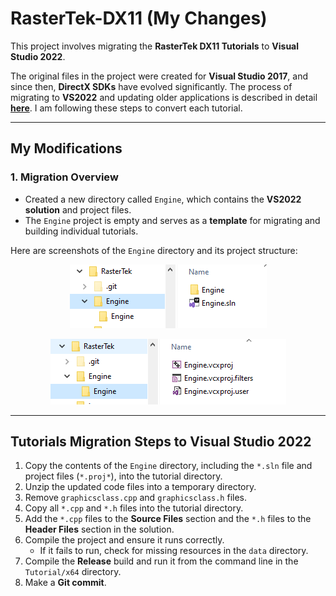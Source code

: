 # RasterTek-DX11 (My Changes)

This project involves migrating the **RasterTek DX11 Tutorials** to **Visual Studio 2022**.  

The original files in the project were created for **Visual Studio 2017**, and since then, **DirectX SDKs** have evolved significantly. The process of migrating to **VS2022** and updating older applications is described in detail [**here**](https://rastertek.com/dx11win10tut01.html). I am following these steps to convert each tutorial.

---

## My Modifications

### 1. Migration Overview
- Created a new directory called `Engine`, which contains the **VS2022 solution** and project files.  
- The `Engine` project is empty and serves as a **template** for migrating and building individual tutorials.  

Here are screenshots of the `Engine` directory and its project structure:
<p align="center"><img src="./images/engine_dir_1.png"></p>
<p align="center"><img src="./images/engine_dir_2.png"></p>

---

## Tutorials Migration Steps to Visual Studio 2022

1. Copy the contents of the `Engine` directory, including the `*.sln` file and project files (`*.proj*`), into the tutorial directory.  
2. Unzip the updated code files into a temporary directory.  
3. Remove `graphicsclass.cpp` and `graphicsclass.h` files.  
4. Copy all `*.cpp` and `*.h` files into the tutorial directory.  
5. Add the `*.cpp` files to the **Source Files** section and the `*.h` files to the **Header Files** section in the solution.  
6. Compile the project and ensure it runs correctly.  
   - If it fails to run, check for missing resources in the `data` directory.  
7. Compile the **Release** build and run it from the command line in the `Tutorial/x64` directory.  
8. Make a **Git commit**.